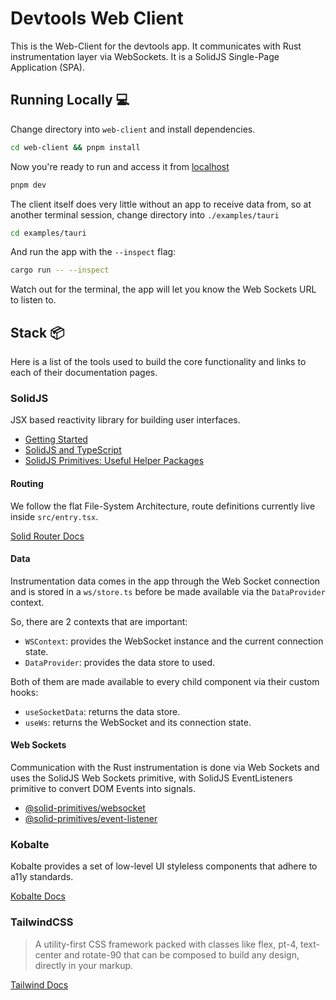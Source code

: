 # Devtools Web Client

This is the Web-Client for the devtools app. It communicates with Rust instrumentation layer via WebSockets. It is a SolidJS Single-Page Application (SPA).

## Running Locally 💻

Change directory into `web-client` and install dependencies.

```sh
cd web-client && pnpm install
```

Now you're ready to run and access it from [localhost](http://localhost:5173/)

```sh
pnpm dev
```

The client itself does very little without an app to receive data from, so at another terminal session, change directory into `./examples/tauri`

```sh
cd examples/tauri
```

And run the app with the `--inspect` flag:

```sh
cargo run -- --inspect
```

Watch out for the terminal, the app will let you know the Web Sockets URL to listen to.

## Stack 📦

Here is a list of the tools used to build the core functionality and links to each of their documentation pages.

### SolidJS

JSX based reactivity library for building user interfaces.

- [Getting Started](https://www.solidjs.com/guides/getting-started)
- [SolidJS and TypeScript](https://www.solidjs.com/guides/typescript)
- [SolidJS Primitives: Useful Helper Packages](https://github.com/solidjs-community/solid-primitives/tree/main)

#### Routing

We follow the flat File-System Architecture, route definitions currently live inside `src/entry.tsx`.

[Solid Router Docs](https://docs.solidjs.com/guides/how-to-guides/routing-in-solid/solid-router)

#### Data

Instrumentation data comes in the app through the Web Socket connection and is stored in a `ws/store.ts` before be made available via the `DataProvider` context.

So, there are 2 contexts that are important:

- `WSContext`: provides the WebSocket instance and the current connection state.
- `DataProvider`: provides the data store to used.

Both of them are made available to every child component via their custom hooks:

- `useSocketData`: returns the data store.
- `useWs`: returns the WebSocket and its connection state.

#### Web Sockets

Communication with the Rust instrumentation is done via Web Sockets and uses the SolidJS Web Sockets primitive, with SolidJS EventListeners primitive to convert DOM Events into signals.

- [@solid-primitives/websocket](https://github.com/solidjs-community/solid-primitives/tree/main/packages/websocket)
- [@solid-primitives/event-listener](https://github.com/solidjs-community/solid-primitives/blob/main/packages/event-listener/README.md)

### Kobalte

Kobalte provides a set of low-level UI styleless components that adhere to a11y standards.

[Kobalte Docs](https://kobalte.dev/)

### TailwindCSS

> A utility-first CSS framework packed with classes like flex, pt-4, text-center and rotate-90 that can be composed to build any design, directly in your markup.

[Tailwind Docs](https://tailwindcss.com/)
